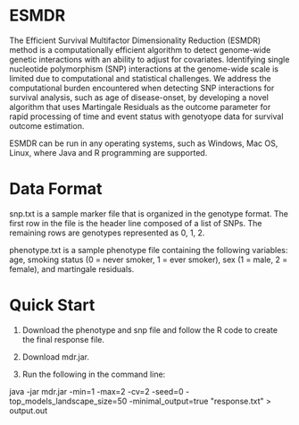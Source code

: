# ESMDR
The Efficient Survival Multifactor Dimensionality Reduction (ESMDR) method is a computationally efficient algorithm to detect genome-wide genetic interactions with an ability to adjust for covariates. Identifying single nucleotide polymorphism (SNP) interactions at the genome-wide scale is limited due to computational and statistical challenges. We address the computational burden encountered when detecting SNP interactions for survival analysis, such as age of disease-onset, by developing a novel algorithm that uses Martingale Residuals as the outcome parameter for rapid processing of time and event status with genotyope data for survival outcome estimation.

ESMDR can be run in any operating systems, such as Windows, Mac OS, Linux, where Java and R programming are supported.

# Data Format
snp.txt is a sample marker file that is organized in the genotype format. The first row in the file is the header line composed of a list of SNPs. The remaining rows are genotypes represented as 0, 1, 2.

phenotype.txt is a sample phenotype file containing the following variables: age, smoking status (0 = never smoker, 1 = ever smoker), sex (1 = male, 2 = female), and martingale residuals.

# Quick Start

1. Download the phenotype and snp file and follow the R code to create the final response file.

2. Download mdr.jar.

3. Run the following in the command line:

java -jar mdr.jar -min=1 -max=2 -cv=2 -seed=0 -top_models_landscape_size=50 -minimal_output=true "response.txt" > output.out


